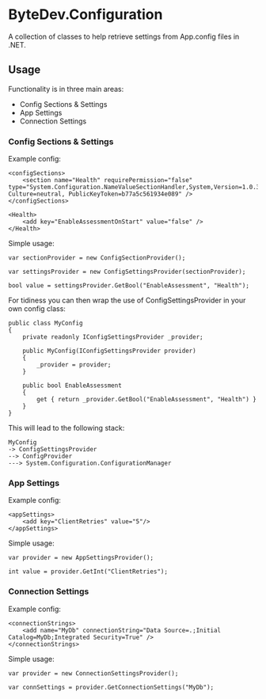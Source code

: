 # ByteDev.Configuration

A collection of classes to help retrieve settings from App.config files in .NET.

## Usage

Functionality is in three main areas:

- Config Sections & Settings
- App Settings
- Connection Settings

### Config Sections & Settings

Example config:

```
<configSections>
    <section name="Health" requirePermission="false" type="System.Configuration.NameValueSectionHandler,System,Version=1.0.3300.0, Culture=neutral, PublicKeyToken=b77a5c561934e089" />
</configSections>

<Health>
    <add key="EnableAssessmentOnStart" value="false" />
</Health>
```

Simple usage:

```
var sectionProvider = new ConfigSectionProvider();

var settingsProvider = new ConfigSettingsProvider(sectionProvider);

bool value = settingsProvider.GetBool("EnableAssessment", "Health");
```

For tidiness you can then wrap the use of ConfigSettingsProvider in your own config class:

```
public class MyConfig
{
	private readonly IConfigSettingsProvider _provider;

	public MyConfig(IConfigSettingsProvider provider)
	{
		_provider = provider;
	}

	public bool EnableAssessment
	{
		get { return _provider.GetBool("EnableAssessment", "Health") }
	}
}
```

This will lead to the following stack:

```
MyConfig
-> ConfigSettingsProvider 
--> ConfigProvider 
---> System.Configuration.ConfigurationManager
```

### App Settings

Example config:

```
<appSettings>
	<add key="ClientRetries" value="5"/>
</appSettings>
```

Simple usage:

```
var provider = new AppSettingsProvider();

int value = provider.GetInt("ClientRetries");
```

### Connection Settings

Example config:

```
<connectionStrings>
	<add name="MyDb" connectionString="Data Source=.;Initial Catalog=MyDb;Integrated Security=True" />
</connectionStrings>
```

Simple usage:

```
var provider = new ConnectionSettingsProvider();

var connSettings = provider.GetConnectionSettings("MyDb");
```
